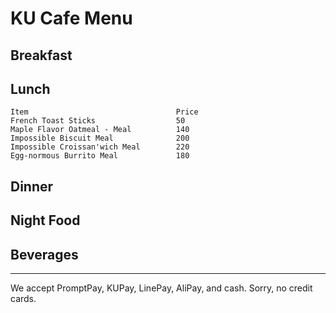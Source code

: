 # KU Cafe Menu


## Breakfast


## Lunch 

    Item                                 Price
    French Toast Sticks                  50
    Maple Flavor Oatmeal - Meal          140
    Impossible Biscuit Meal              200
    Impossible Croissan'wich Meal        220
    Egg-normous Burrito Meal             180


## Dinner


## Night Food


## Beverages



---

We accept PromptPay, KUPay, LinePay, AliPay, and cash. Sorry, no credit cards.
